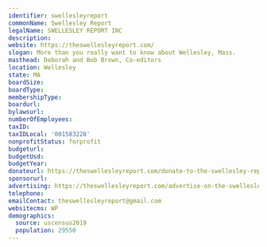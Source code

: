 ```yaml
---
identifier: swellesleyreport
commonName: Swellesley Report
legalName: SWELLESLEY REPORT INC
description:
website: https://theswellesleyreport.com/
slogan: More than you really want to know about Wellesley, Mass.
masthead: Deborah and Bob Brown, Co-editors
location: Wellesley
state: MA
boardSize:
boardType:
membershipType:
boardurl:
bylawsurl:
numberOfEmployees:
taxID:
taxIDLocal: '001583228'
nonprofitStatus: forprofit
budgeturl:
budgetUsd:
budgetYear:
donateurl: https://theswellesleyreport.com/donate-to-the-swellesley-report/
sponsorurl:
advertising: https://theswellesleyreport.com/advertise-on-the-swellesley-report/
telephone:
emailContact: theswellesleyreport@gmail.com
websitecms: WP
demographics:
  source: uscensus2019
  population: 29550
---
```


